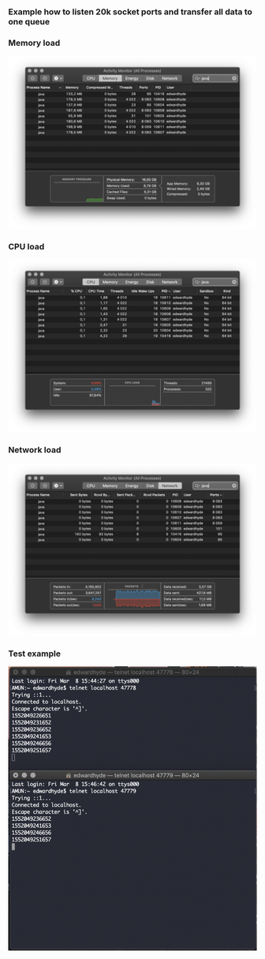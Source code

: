 ### Example how to listen 20k socket ports and transfer all data to one queue

### Memory load
![alt text](https://raw.githubusercontent.com/komesergey/thread-socket-test/master/memory_load.png)

### CPU load
![alt text](https://raw.githubusercontent.com/komesergey/thread-socket-test/master/cpu_load.png)

### Network load
![alt text](https://raw.githubusercontent.com/komesergey/thread-socket-test/master/network_load.png)

### Test example
![alt text](https://raw.githubusercontent.com/komesergey/thread-socket-test/master/test.png)
